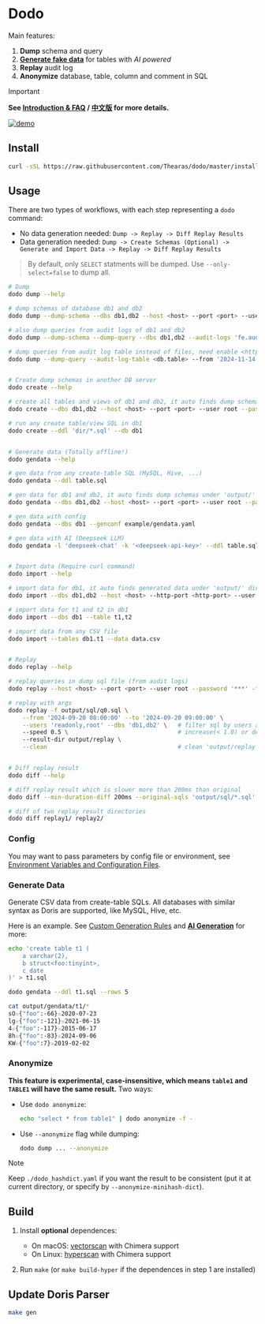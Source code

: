 # Dodo

Main features:

1. **Dump** schema and query
2. [**Generate fake data**](#generate-data) for tables with *AI powered*
3. **Replay** audit log
4. **Anonymize** database, table, column and comment in SQL

> [!IMPORTANT]
> **See [Introduction & FAQ](./introduction.md) / [中文版](./introduction-zh.md) for more details.**

[![demo](https://asciinema.org/a/706093.svg)](https://asciinema.org/a/706093)

## Install

```sh
curl -sSL https://raw.githubusercontent.com/Thearas/dodo/master/install.sh | bash
```

## Usage

There are two types of workflows, with each step representing a `dodo` command:

- No data generation needed: `Dump -> Replay -> Diff Replay Results`
- Data generation needed: `Dump -> Create Schemas (Optional) -> Generate and Import Data -> Replay -> Diff Replay Results`

> By default, only `SELECT` statments will be dumped. Use `--only-select=false` to dump all.

```sh
# Dump
dodo dump --help

# dump schemas of database db1 and db2
dodo dump --dump-schema --dbs db1,db2 --host <host> --port <port> --user root --password '***' 

# also dump queries from audit logs of db1 and db2
dodo dump --dump-schema --dump-query --dbs db1,db2 --audit-logs 'fe.audit.log,fe.audit.log.20240802-1'

# dump queries from audit log table instead of files, need enable <https://doris.apache.org/docs/admin-manual/audit-plugin>
dodo dump --dump-query --audit-log-table <db.table> --from '2024-11-14 18:45:25' --to '2024-11-14 18:45:26'


# Create dump schemas in another DB server
dodo create --help

# create all tables and views of db1 and db2, it auto finds dump schemas under 'output/' dir
dodo create --dbs db1,db2 --host <host> --port <port> --user root --password '***'

# run any create table/view SQL in db1
dodo create --ddl 'dir/*.sql' --db db1


# Generate data (Totally offline!)
dodo gendata --help

# gen data from any create-table SQL (MySQL, Hive, ...)
dodo gendata --ddl table.sql

# gen data for db1 and db2, it auto finds dump schemas under 'output/' dir
dodo gendata --dbs db1,db2 --host <host> --port <port> --user root --password '***'

# gen data with config
dodo gendata --dbs db1 --genconf example/gendata.yaml

# gen data with AI (Deepseek LLM)
dodo gendata -l 'deepseek-chat' -k '<deepseek-api-key>' --ddl table.sql --query 'select xxx'


# Import data (Require curl command)
dodo import --help

# import data for db1, it auto finds generated data under 'output/' dir
dodo import --dbs db1,db2 --host <host> --http-port <http-port> --user root --password '***'

# import data for t1 and t2 in db1
dodo import --dbs db1 --table t1,t2

# import data from any CSV file
dodo import --tables db1.t1 --data data.csv


# Replay
dodo replay --help

# replay queries in dump sql file (from audit logs)
dodo replay --host <host> --port <port> --user root --password '***' -f output/sql/q0.sql

# replay with args
dodo replay -f output/sql/q0.sql \
    --from '2024-09-20 08:00:00' --to '2024-09-20 09:00:00' \
    --users 'readonly,root' --dbs 'db1,db2' \   # filter sql by users and databases
    --speed 0.5 \                               # increase(< 1.0) or decrease(> 1.0) the time between two serial sqls proportionally, default 1
    --result-dir output/replay \
    --clean                                     # clean 'output/replay' dir before replay


# Diff replay result
dodo diff --help

# diff replay result which is slower more than 200ms than original
dodo diff --min-duration-diff 200ms --original-sqls 'output/sql/*.sql' output/replay

# diff of two replay result directories
dodo diff replay1/ replay2/
```

### Config

You may want to pass parameters by config file or environment, see [Environment Variables and Configuration Files](./introduction.md#environment-variables-and-configuration-files).

### Generate Data

Generate CSV data from create-table SQLs. All databases with similar syntax as Doris are supported, like MySQL, Hive, etc.

Here is an example. See [Custom Generation Rules](./introduction.md#custom-generation-rules) and **[AI Generation](./introduction.md#ai-generationvia-openaideepseek)** for more:

```sh
echo 'create table t1 (
    a varchar(2),
    b struct<foo:tinyint>,
    c date
)' > t1.sql

dodo gendata --ddl t1.sql --rows 5

cat output/gendata/t1/*
sO☆{"foo":-66}☆2020-07-23
lg☆{"foo":-121}☆2021-06-15
4☆{"foo":-117}☆2015-06-17
8h☆{"foo":-83}☆2024-09-06
KW☆{"foo":7}☆2019-02-02
```

### Anonymize

**This feature is experimental, case-insensitive, which means `table1` and `TABLE1` will have the same result.** Two ways:

- Use `dodo anonymize`:

    ```bash
    echo "select * from table1" | dodo anonymize -f -
    ```

- Use `--anonymize` flag while dumping:

    ```bash
    dodo dump ... --anonymize
    ```

> [!NOTE]
> Keep `./dodo_hashdict.yaml` if you want the result to be consistent (put it at current directory, or specify by `--anonymize-minihash-dict`).

## Build

1. Install **optional** dependences:

    - On macOS: [vectorscan](https://github.com/VectorCamp/vectorscan) with Chimera support
    - On Linux: [hyperscan](https://intel.github.io/hyperscan) with Chimera support

2. Run `make` (or `make build-hyper` if the dependences in step 1 are installed)

## Update Doris Parser

```sh
make gen
```
